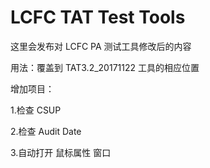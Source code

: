 # LCFC TAT Test Tools

这里会发布对 LCFC PA 测试工具修改后的内容

用法：覆盖到 TAT3.2_20171122 工具的相应位置

增加项目：

1.检查 CSUP

2.检查 Audit Date

3.自动打开 鼠标属性 窗口
